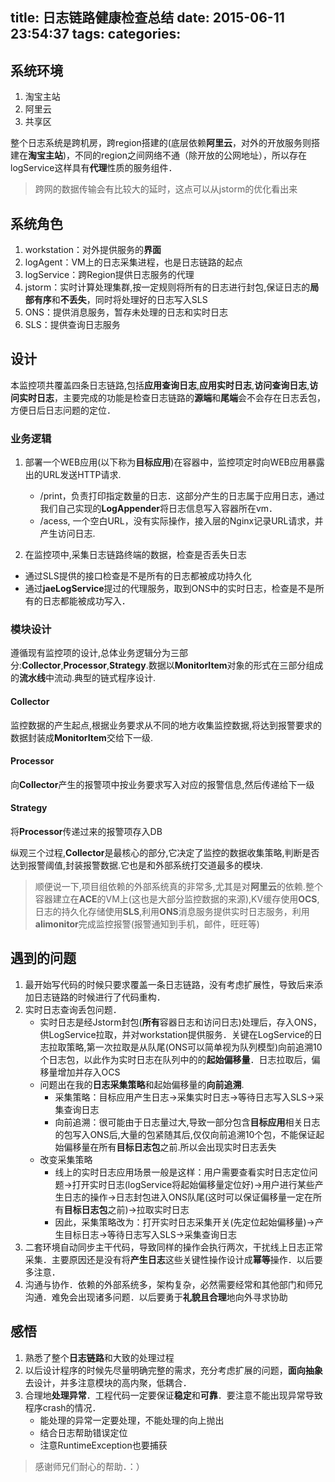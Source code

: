 title: 日志链路健康检查总结
date: 2015-06-11 23:54:37
tags:
categories:
---


## 系统环境
1. 淘宝主站
2. 阿里云
3. 共享区

整个日志系统是跨机房，跨region搭建的(底层依赖**阿里云**，对外的开放服务则搭建在**淘宝主站**)，不同的region之间网络不通（除开放的公网地址），所以存在logService这样具有**代理**性质的服务组件．
> 跨网的数据传输会有比较大的延时，这点可以从jstorm的优化看出来

## 系统角色
1. workstation：对外提供服务的**界面**
2. logAgent：VM上的日志采集进程，也是日志链路的起点
3. logService：跨Region提供日志服务的代理
4. jstorm：实时计算处理集群,按一定规则将所有的日志进行封包,保证日志的**局部有序**和**不丢失**，同时将处理好的日志写入SLS
5. ONS：提供消息服务，暂存未处理的日志和实时日志
6. SLS：提供查询日志服务
## 设计

本监控项共覆盖四条日志链路,包括**应用查询日志**,**应用实时日志**,**访问查询日志**,**访问实时日志**，主要完成的功能是检查日志链路的**源端**和**尾端**会不会存在日志丢包，方便日后日志问题的定位．

### 业务逻辑

1. 部署一个WEB应用(以下称为**目标应用**)在容器中，监控项定时向WEB应用暴露出的URL发送HTTP请求.
    * /print，负责打印指定数量的日志．这部分产生的日志属于应用日志，通过我们自己实现的**LogAppender**将日志信息写入容器所在vm．
    * /acess, 一个空白URL，没有实际操作，接入层的Nginx记录URL请求，并产生访问日志.

2. 在监控项中,采集日志链路终端的数据，检查是否丢失日志

  * 通过SLS提供的接口检查是不是所有的日志都被成功持久化
  * 通过**jaeLogService**提过的代理服务，取到ONS中的实时日志，检查是不是所有的日志都能被成功写入．
 
### 模块设计
遵循现有监控项的设计,总体业务逻辑分为三部分:**Collector**,**Processor**,**Strategy**.数据以**MonitorItem**对象的形式在三部分组成的**流水线**中流动.典型的链式程序设计.

#### Collector
监控数据的产生起点,根据业务要求从不同的地方收集监控数据,将达到报警要求的数据封装成**MonitorItem**交给下一级.

#### Processor
向**Collector**产生的报警项中按业务要求写入对应的报警信息,然后传递给下一级

#### Strategy
将**Processor**传递过来的报警项存入DB

纵观三个过程,**Collector**是最核心的部分,它决定了监控的数据收集策略,判断是否达到报警阈值,封装报警数据.它也是和外部系统打交道最多的模块.

> 顺便说一下,项目组依赖的外部系统真的非常多,尤其是对**阿里云**的依赖.整个容器建立在**ACE**的VM上(这也是大部分监控数据的来源),KV缓存使用**OCS**,日志的持久化存储使用**SLS**,利用**ONS**消息服务提供实时日志服务，利用**alimonitor**完成监控报警(报警通知到手机，邮件，旺旺等)

## 遇到的问题
1. 最开始写代码的时候只要求覆盖一条日志链路，没有考虑扩展性，导致后来添加日志链路的时候进行了代码重构．
2. 实时日志查询丢包问题．
    * 实时日志是经Jstorm封包(**所有**容器日志和访问日志)处理后，存入ONS，供LogService拉取，并对workstation提供服务．关键在LogService的日志拉取策略,第一次拉取是从队尾(ONS可以简单视为队列模型)向前追溯10个日志包，以此作为实时日志在队列中的的**起始偏移量**．日志拉取后，偏移量增加并存入OCS
    * 问题出在我的**日志采集策略**和起始偏移量的**向前追溯**.
        * 采集策略：目标应用产生日志->采集实时日志->等待日志写入SLS->采集查询日志
        * 向前追溯：很可能由于日志量过大,导致一部分包含**目标应用**相关日志的包写入ONS后,大量的包紧随其后,仅仅向前追溯10个包，不能保证起始偏移量在所有**目标日志包**之前.所以会出现实时日志丢失
    * 改变采集策略
        * 线上的实时日志应用场景一般是这样：用户需要查看实时日志定位问题->打开实时日志(logService将起始偏移量定位好)->用户进行某些产生日志的操作->日志封包进入ONS队尾(这时可以保证偏移量一定在所有**目标日志包**之前)->拉取实时日志
        * 因此，采集策略改为：打开实时日志采集开关(先定位起始偏移量)->产生目标日志->等待日志写入SLS->采集查询日志
3. 二套环境自动同步主干代码，导致同样的操作会执行两次，干扰线上日志正常采集．主要原因还是没有将**产生日志**这些关键性操作设计成**幂等**操作．以后要多注意．
4. 沟通与协作．依赖的外部系统多，架构复杂，必然需要经常和其他部门和师兄沟通．难免会出现诸多问题．以后要勇于**礼貌且合理**地向外寻求协助

## 感悟
1. 熟悉了整个**日志链路**和大致的处理过程
2. 以后设计程序的时候先尽量明确完整的需求，充分考虑扩展的问题，**面向抽象**去设计，并多注意模块的高内聚，低耦合．
3. 合理地**处理异常**．工程代码一定要保证**稳定**和**可靠**．要注意不能出现异常导致程序crash的情况．
    * 能处理的异常一定要处理，不能处理的向上抛出
    * 结合日志帮助错误定位
    * 注意RuntimeException也要捕获

> 感谢师兄们耐心的帮助．：）


